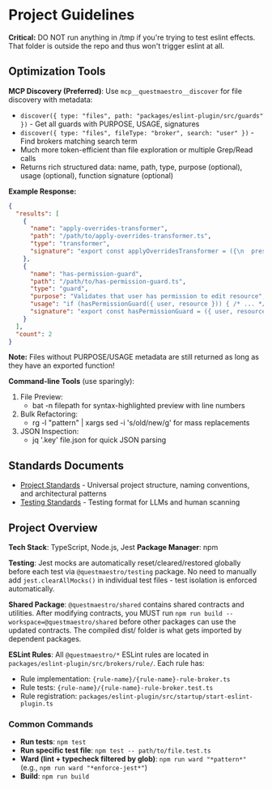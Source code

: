 # Project Guidelines

**Critical:** DO NOT run anything in /tmp if you're trying to test eslint effects. That folder is outside the repo and
thus won't trigger eslint at all.

## Optimization Tools

**MCP Discovery (Preferred)**: Use `mcp__questmaestro__discover` for file discovery with metadata:

- `discover({ type: "files", path: "packages/eslint-plugin/src/guards" })` - Get all guards with PURPOSE, USAGE,
  signatures
- `discover({ type: "files", fileType: "broker", search: "user" })` - Find brokers matching search term
- Much more token-efficient than file exploration or multiple Grep/Read calls
- Returns rich structured data: name, path, type, purpose (optional), usage (optional), function signature (optional)

**Example Response:**

```json
{
  "results": [
    {
      "name": "apply-overrides-transformer",
      "path": "/path/to/apply-overrides-transformer.ts",
      "type": "transformer",
      "signature": "export const applyOverridesTransformer = ({\n  preset,\n  config,\n}: {\n  preset: FrameworkPreset;\n  config: QuestmaestroConfig;\n}): FrameworkPreset =>"
    },
    {
      "name": "has-permission-guard",
      "path": "/path/to/has-permission-guard.ts",
      "type": "guard",
      "purpose": "Validates that user has permission to edit resource",
      "usage": "if (hasPermissionGuard({ user, resource })) { /* ... */ }",
      "signature": "export const hasPermissionGuard = ({ user, resource }: { user?: User; resource?: Resource }): boolean =>"
    }
  ],
  "count": 2
}
```

**Note:** Files without PURPOSE/USAGE metadata are still returned as long as they have an exported function!

**Command-line Tools** (use sparingly):

1. File Preview:
   - bat -n filepath for syntax-highlighted preview with line numbers
2. Bulk Refactoring:
   - rg -l "pattern" | xargs sed -i 's/old/new/g' for mass replacements
3. JSON Inspection:
   - jq '.key' file.json for quick JSON parsing

## Standards Documents

- [Project Standards](packages/standards/project-standards.md) - Universal project structure, naming conventions, and
  architectural patterns
- [Testing Standards](packages/standards/testing-standards.md) - Testing format for LLMs and human scanning

## Project Overview

**Tech Stack**: TypeScript, Node.js, Jest
**Package Manager**: npm

**Testing**: Jest mocks are automatically reset/cleared/restored globally before each test via `@questmaestro/testing`
package. No need to manually add `jest.clearAllMocks()` in individual test files - test isolation is enforced
automatically.

**Shared Package**: `@questmaestro/shared` contains shared contracts and utilities. After modifying contracts, you MUST
run `npm run build --workspace=@questmaestro/shared` before other packages can use the updated contracts. The compiled
dist/ folder is what gets imported by dependent packages.

**ESLint Rules**: All `@questmaestro/*` ESLint rules are located in `packages/eslint-plugin/src/brokers/rule/`. Each
rule has:

- Rule implementation: `{rule-name}/{rule-name}-rule-broker.ts`
- Rule tests: `{rule-name}/{rule-name}-rule-broker.test.ts`
- Rule registration: `packages/eslint-plugin/src/startup/start-eslint-plugin.ts`

### Common Commands
- **Run tests**: `npm test`
- **Run specific test file**: `npm test -- path/to/file.test.ts`
- **Ward (lint + typecheck filtered by glob)**: `npm run ward "*pattern*"` (e.g., `npm run ward "*enforce-jest*"`)
- **Build**: `npm run build`